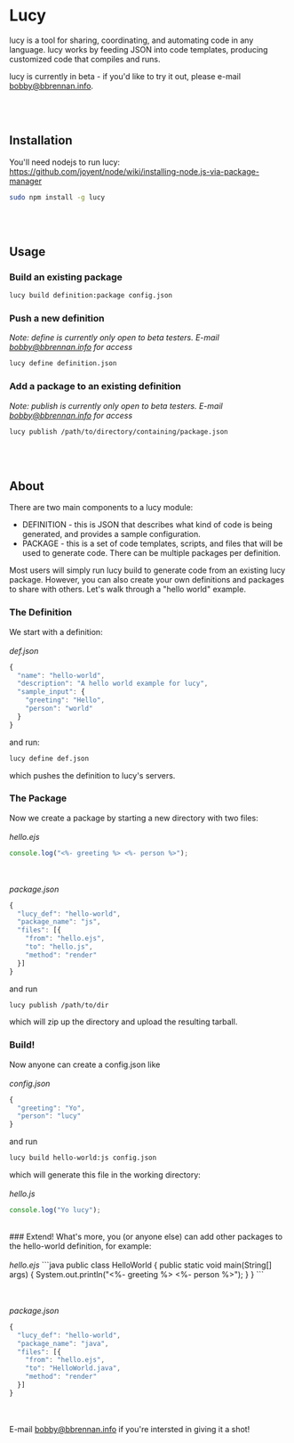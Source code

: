 Lucy
====
lucy is a tool for sharing, coordinating, and automating code in any language. lucy works by feeding JSON into code templates, producing customized code that compiles and runs.

lucy is currently in beta - if you'd like to try it out, please e-mail bobby@bbrennan.info.

<br><br>
## Installation
You'll need nodejs to run lucy:<br>
https://github.com/joyent/node/wiki/installing-node.js-via-package-manager

```bash
sudo npm install -g lucy
```
<br><br>
## Usage
### Build an existing package
```bash
lucy build definition:package config.json
```

### Push a new definition
<i>Note: define is currently only open to beta testers. E-mail bobby@bbrennan.info for access</i>
```bash
lucy define definition.json
```

### Add a package to an existing definition
<i>Note: publish is currently only open to beta testers. E-mail bobby@bbrennan.info for access</i>
```bash
lucy publish /path/to/directory/containing/package.json
```
<br><br>
## About
There are two main components to a lucy module:<br>
* DEFINITION - this is JSON that describes what kind of code is being generated, and provides a sample configuration.<br>
* PACKAGE - this is a set of code templates, scripts, and files that will be used to generate code. There can be multiple packages per definition.<br>

Most users will simply run lucy build to generate code from an existing lucy package. However, you can also create your own definitions and packages to share with others. Let's walk through a "hello world" example.

### The Definition
We start with a definition:
<br><br><i>def.json</i>
```js
{
  "name": "hello-world",
  "description": "A hello world example for lucy",
  "sample_input": {
    "greeting": "Hello",
    "person": "world"
  }
}
```

and run:
```bash
lucy define def.json
```
which pushes the definition to lucy's servers.
<br>
### The Package
Now we create a package by starting a new directory with two files:
<br><br><i>hello.ejs</i>
```js
console.log("<%- greeting %> <%- person %>");
```

<br><br><i>package.json</i>
```js
{
  "lucy_def": "hello-world",
  "package_name": "js",
  "files": [{
    "from": "hello.ejs",
    "to": "hello.js",
    "method": "render"
  }]
}
```

and run
```bash
lucy publish /path/to/dir
```
which will zip up the directory and upload the resulting tarball.
<br>
### Build!
Now anyone can create a config.json like
<br><br><i>config.json</i>
```js
{
  "greeting": "Yo",
  "person": "lucy"
}
```

and run
```bash
lucy build hello-world:js config.json
```

which will generate this file in the working directory:
<br><br><i>hello.js</i>
```js
console.log("Yo lucy");
```
<br>
### Extend!
What's more, you (or anyone else) can add other packages to the hello-world definition, for example:
<br><br><i>hello.ejs</i>
```java
public class HelloWorld {
  public static void main(String[] args) {
    System.out.println("<%- greeting %> <%- person %>");
  }
}
```

<br><br><i>package.json</i>
```js
{
  "lucy_def": "hello-world",
  "package_name": "java",
  "files": [{
    "from": "hello.ejs",
    "to": "HelloWorld.java",
    "method": "render"
  }]
}
```
<br><br>
E-mail bobby@bbrennan.info if you're intersted in giving it a shot!
